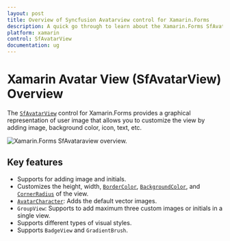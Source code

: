 ```yaml
---
layout: post
title: Overview of Syncfusion Avatarview control for Xamarin.Forms
description: A quick go through to learn about the Xamarin.Forms SfAvatarView control and the key features available in it. 
platform: xamarin
control: SfAvatarView
documentation: ug
---
```


# Xamarin Avatar View (SfAvatarView) Overview

The [`SfAvatarView`](https://help.syncfusion.com/cr/xamarin/Syncfusion.XForms.AvatarView.SfAvatarView.html) control for Xamarin.Forms provides a graphical representation of user image that allows you to customize the view by adding image, background color, icon, text, etc.

![Xamarin.Forms SfAvataraview overview.](images/overview.png)

## Key features

* Supports for adding image and initials.
* Customizes the height, width, [`BorderColor`](https://help.syncfusion.com/cr/xamarin/Syncfusion.XForms.Border.SfBorder.html#Syncfusion_XForms_Border_SfBorder_BorderColor), [`BackgroundColor`](https://help.syncfusion.com/cr/xamarin/Syncfusion.XForms.AvatarView.SfAvatarView.html#Syncfusion_XForms_AvatarView_SfAvatarView_BackgroundColor), and [`CornerRadius`](https://help.syncfusion.com/cr/xamarin/Syncfusion.XForms.AvatarView.SfAvatarView.html#Syncfusion_XForms_AvatarView_SfAvatarView_CornerRadius) of the view.
* [`AvatarCharacter`](https://help.syncfusion.com/cr/xamarin/Syncfusion.XForms.AvatarView.SfAvatarView.html#Syncfusion_XForms_AvatarView_SfAvatarView_AvatarCharacter): Adds the default vector images.
* `GroupView`: Supports to add maximum three custom images or initials in a single view.
* Supports different types of visual styles. 
* Supports `BadgeView` and `GradientBrush`.
